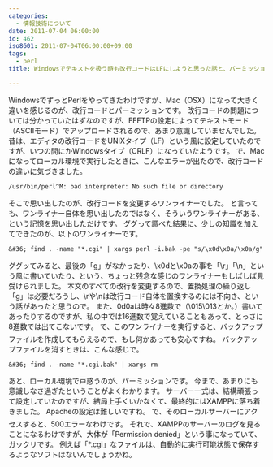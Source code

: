 ```yaml
---
categories:
  - 情報技術について
date: 2011-07-04 06:00:00
id: 462
iso8601: 2011-07-04T06:00:00+09:00
tags:
  - perl
title: Windowsでテキストを扱う時も改行コードはLFにしようと思った話と、パーミッションの変更が面倒な話

---
```


WindowsでずっとPerlをやってきたわけですが、Mac（OSX）になって大きく違いを感じるのが、改行コードとパーミッションです。
改行コードの問題については分かっていたはずなのですが、FFFTPの設定によってテキストモード（ASCIIモード）でアップロードされるので、あまり意識していませんでした。
昔は、エディタの改行コードをUNIXタイプ（LF）という風に設定していたのですが、いつの間にかWindowsタイプ（CRLF）になっていたようです。
で、Macになってローカル環境で実行したときに、こんなエラーが出たので、改行コードの違いに気づきました。
```default
/usr/bin/perl^M: bad interpreter: No such file or directory
```
そこで思い出したのが、改行コードを変更するワンライナーでした。
と言っても、ワンライナー自体を思い出したのではなく、そういうワンライナーがある、という記憶を思い出しただけです。
ググって調べた結果に、少しの知識を加えてできたのが、以下のワンライナーです。
```default
&#36; find . -name "*.cgi" | xargs perl -i.bak -pe "s/\x0d\x0a/\x0a/g"
```
ググッてみると、最後の「g」がなかったり、\x0dと\x0aの事を「\r」「\n」という風に書いていたり、という、ちょっと残念な感じのワンライナーもしばしば見受けられました。
本文のすべての改行を変更するので、置換処理の繰り返し「g」は必要だろうし、\rや\nは改行コード自体を置換するのには不向き、という話があったと思うので。
また、0d0aは時々8進数で（\015\013とか。）書いてあったりするのですが、私の中では16進数で覚えていることもあって、とっさに8進数では出てこないです&#133;。
で、このワンライナーを実行すると、バックアップファイルを作成してもらえるので、もし何かあっても安心ですね。
バックアップファイルを消すときは、こんな感じで。
```default
&#36; find . -name "*.cgi.bak" | xargs rm
```


あと、ローカル環境で戸惑うのが、パーミッションです。
今まで、あまりにも意識しなさ過ぎたということがよくわかります。
サーバー一式は、結構頑張って設定していたのですが、結局上手くいかなくて、最終的にはXAMPPに落ち着きました。
Apacheの設定は難しいですね&#133;。
で、そのローカルサーバーにアクセスすると、500エラーなわけです。
それで、XAMPPのサーバーのログを見ることになるわけですが、大体が「Permission denied」という事になっていて、ガックリです。
例えば「*.cgi」なファイルは、自動的に実行可能状態で保存するようなソフトはないんでしょうかね。
    	